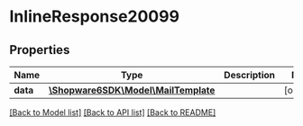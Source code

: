 # InlineResponse20099

## Properties
Name | Type | Description | Notes
------------ | ------------- | ------------- | -------------
**data** | [**\Shopware6SDK\Model\MailTemplate**](MailTemplate.md) |  | [optional] 

[[Back to Model list]](../../README.md#documentation-for-models) [[Back to API list]](../../README.md#documentation-for-api-endpoints) [[Back to README]](../../README.md)

